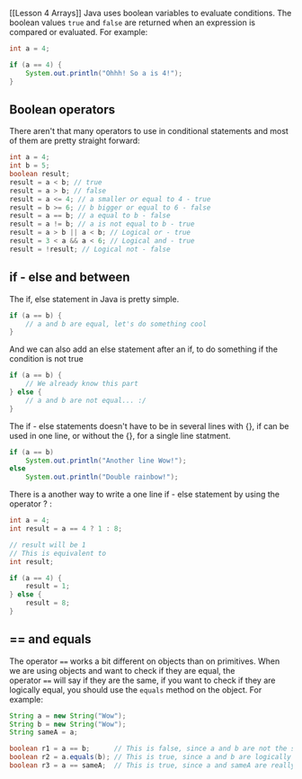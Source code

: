 [[Lesson 4 Arrays]]
Java uses boolean variables to evaluate conditions. The boolean values `true` and `false` are returned when an expression is compared or evaluated. For example:

```java
int a = 4;

if (a == 4) {
    System.out.println("Ohhh! So a is 4!");
}
```

## Boolean operators
There aren't that many operators to use in conditional statements and most of them are pretty straight forward:
```java
int a = 4;
int b = 5;
boolean result;
result = a < b; // true
result = a > b; // false
result = a <= 4; // a smaller or equal to 4 - true
result = b >= 6; // b bigger or equal to 6 - false
result = a == b; // a equal to b - false
result = a != b; // a is not equal to b - true
result = a > b || a < b; // Logical or - true
result = 3 < a && a < 6; // Logical and - true
result = !result; // Logical not - false
```

## if - else and between
The if, else statement in Java is pretty simple.

```java
if (a == b) {
    // a and b are equal, let's do something cool
}
```

And we can also add an else statement after an if, to do something if the condition is not true

```java
if (a == b) {
    // We already know this part
} else {
    // a and b are not equal... :/
}
```

The if - else statements doesn't have to be in several lines with {}, if can be used in one line, or without the {}, for a single line statment.

```java
if (a == b)
    System.out.println("Another line Wow!");
else
    System.out.println("Double rainbow!");
```

There is a another way to write a one line if - else statement by using the operator ? :

```java
int a = 4;
int result = a == 4 ? 1 : 8;

// result will be 1
// This is equivalent to
int result;

if (a == 4) {
    result = 1;
} else {
    result = 8;
}
```

## == and equals

The operator `==` works a bit different on objects than on primitives. When we are using objects and want to check if they are equal, the operator `==` will say if they are the same, if you want to check if they are logically equal, you should use the `equals` method on the object. For example:

```java
String a = new String("Wow");
String b = new String("Wow");
String sameA = a;

boolean r1 = a == b;      // This is false, since a and b are not the same object
boolean r2 = a.equals(b); // This is true, since a and b are logically equals
boolean r3 = a == sameA;  // This is true, since a and sameA are really the same object
```